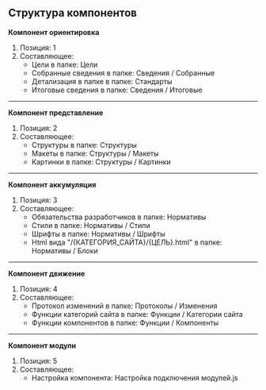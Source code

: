 ## Структура компонентов

**Компонент ориентировка**
1. Позиция: 1
2. Составляющее:
    - Цели в папке: Цели
    - Собранные сведения в папке: Сведения / Собранные
    - Детализация в папке в папке: Стандарты
    - Итоговые сведения в папке: Сведения / Итоговые

<hr>

**Компонент представление**
1. Позиция: 2
2. Составляющее:
    - Структуры в папке: Структуры
    - Макеты в папке: Структуры / Макеты
    - Картинки в папке: Структуры / Картинки

<hr>

**Компонент аккумуляция**
1. Позиция: 3
2. Составляющее:
    - Обязательства разработчиков в папке: Нормативы
    - Стили в папке: Нормативы / Стили
    - Шрифты в папке: Нормативы / Шрифты
    - Html вида "/{КАТЕГОРИЯ_САЙТА}/{ЦЕЛЬ}.html" в папке: Нормативы / Блоки

<hr>

**Компонент движение**
1. Позиция: 4
2. Составляющее:
    - Протокол изменений в папке: Протоколы / Изменения
    - Функции категорий сайта в папке: Функции / Категории сайта
    - Функции компонентов в папке: Функции / Компоненты

<hr>

**Компонент модули**
1. Позиция: 5
2. Составляющее:
    - Настройка компонента: Настройка подключения модулей.js